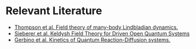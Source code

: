 # Relevant Literature

* [Thompson et al. Field theory of many-body Lindbladian dynamics.](https://www.sciencedirect.com/science/article/am/pii/S0003491623001719)
* [Sieberer et al. Keldysh Field Theory for Driven Open Quantum Systems](https://arxiv.org/abs/1512.00637)
* [Gerbino et al. Kinetics of Quantum Reaction-Diffusion systems.](https://arxiv.org/abs/2406.20028)